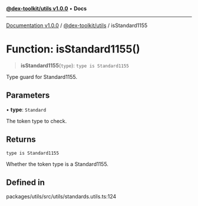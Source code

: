 [**@dex-toolkit/utils v1.0.0**](../README.md) • **Docs**

***

[Documentation v1.0.0](../../../packages.md) / [@dex-toolkit/utils](../README.md) / isStandard1155

# Function: isStandard1155()

> **isStandard1155**(`type`): `type is Standard1155`

Type guard for Standard1155.

## Parameters

• **type**: `Standard`

The token type to check.

## Returns

`type is Standard1155`

Whether the token type is a Standard1155.

## Defined in

packages/utils/src/utils/standards.utils.ts:124
